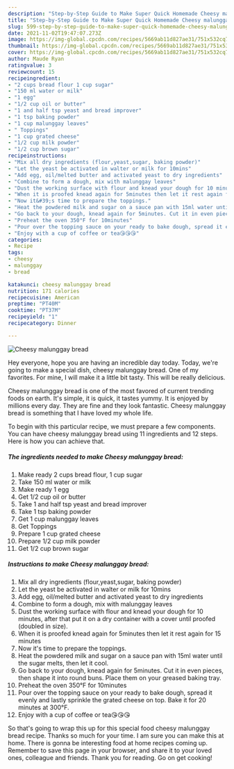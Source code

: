 ```yaml
---
description: "Step-by-Step Guide to Make Super Quick Homemade Cheesy malunggay bread"
title: "Step-by-Step Guide to Make Super Quick Homemade Cheesy malunggay bread"
slug: 599-step-by-step-guide-to-make-super-quick-homemade-cheesy-malunggay-bread
date: 2021-11-02T19:47:07.273Z
image: https://img-global.cpcdn.com/recipes/5669ab11d827ae31/751x532cq70/cheesy-malunggay-bread-recipe-main-photo.jpg
thumbnail: https://img-global.cpcdn.com/recipes/5669ab11d827ae31/751x532cq70/cheesy-malunggay-bread-recipe-main-photo.jpg
cover: https://img-global.cpcdn.com/recipes/5669ab11d827ae31/751x532cq70/cheesy-malunggay-bread-recipe-main-photo.jpg
author: Maude Ryan
ratingvalue: 3
reviewcount: 15
recipeingredient:
- "2 cups bread flour 1 cup sugar"
- "150 ml water or milk"
- "1 egg"
- "1/2 cup oil or butter"
- "1 and half tsp yeast and bread improver"
- "1 tsp baking powder"
- "1 cup malunggay leaves"
- " Toppings"
- "1 cup grated cheese"
- "1/2 cup milk powder"
- "1/2 cup brown sugar"
recipeinstructions:
- "Mix all dry ingredients (flour,yeast,sugar, baking powder)"
- "Let the yeast be activated in walter or milk for 10mins"
- "Add egg, oil/melted butter and activated yeast to dry ingredients"
- "Combine to form a dough, mix with malunggay leaves"
- "Dust the working surface with flour and knead your dough for 10 minutes, after that put it on a dry container with a cover until proofed (doubled in size)."
- "When it is proofed knead again for 5minutes then let it rest again for 15 minutes"
- "Now it&#39;s time to prepare the toppings."
- "Heat the powdered milk and sugar on a sauce pan with 15ml water until the sugar melts, then let it cool."
- "Go back to your dough, knead again for 5minutes. Cut it in even pieces, then shape it into round buns. Place them on your greased baking tray."
- "Preheat the oven 350°F for 10minutes"
- "Pour over the topping sauce on your ready to bake dough, spread it evenly and lastly sprinkle the grated cheese on top. Bake it for 20 minutes at 300°F."
- "Enjoy with a cup of coffee or tea😘😘😘"
categories:
- Recipe
tags:
- cheesy
- malunggay
- bread

katakunci: cheesy malunggay bread 
nutrition: 171 calories
recipecuisine: American
preptime: "PT40M"
cooktime: "PT37M"
recipeyield: "1"
recipecategory: Dinner

---
```



![Cheesy malunggay bread](https://img-global.cpcdn.com/recipes/5669ab11d827ae31/751x532cq70/cheesy-malunggay-bread-recipe-main-photo.jpg)

Hey everyone, hope you are having an incredible day today. Today, we're going to make a special dish, cheesy malunggay bread. One of my favorites. For mine, I will make it a little bit tasty. This will be really delicious.

Cheesy malunggay bread is one of the most favored of current trending foods on earth. It's simple, it is quick, it tastes yummy. It is enjoyed by millions every day. They are fine and they look fantastic. Cheesy malunggay bread is something that I have loved my whole life.




To begin with this particular recipe, we must prepare a few components. You can have cheesy malunggay bread using 11 ingredients and 12 steps. Here is how you can achieve that.

<!--inarticleads1-->

##### The ingredients needed to make Cheesy malunggay bread:

1. Make ready 2 cups bread flour, 1 cup sugar
1. Take 150 ml water or milk
1. Make ready 1 egg
1. Get 1/2 cup oil or butter
1. Take 1 and half tsp yeast and bread improver
1. Take 1 tsp baking powder
1. Get 1 cup malunggay leaves
1. Get  Toppings
1. Prepare 1 cup grated cheese
1. Prepare 1/2 cup milk powder
1. Get 1/2 cup brown sugar




<!--inarticleads2-->

##### Instructions to make Cheesy malunggay bread:

1. Mix all dry ingredients (flour,yeast,sugar, baking powder)
1. Let the yeast be activated in walter or milk for 10mins
1. Add egg, oil/melted butter and activated yeast to dry ingredients
1. Combine to form a dough, mix with malunggay leaves
1. Dust the working surface with flour and knead your dough for 10 minutes, after that put it on a dry container with a cover until proofed (doubled in size).
1. When it is proofed knead again for 5minutes then let it rest again for 15 minutes
1. Now it&#39;s time to prepare the toppings.
1. Heat the powdered milk and sugar on a sauce pan with 15ml water until the sugar melts, then let it cool.
1. Go back to your dough, knead again for 5minutes. Cut it in even pieces, then shape it into round buns. Place them on your greased baking tray.
1. Preheat the oven 350°F for 10minutes
1. Pour over the topping sauce on your ready to bake dough, spread it evenly and lastly sprinkle the grated cheese on top. Bake it for 20 minutes at 300°F.
1. Enjoy with a cup of coffee or tea😘😘😘




So that's going to wrap this up for this special food cheesy malunggay bread recipe. Thanks so much for your time. I am sure you can make this at home. There is gonna be interesting food at home recipes coming up. Remember to save this page in your browser, and share it to your loved ones, colleague and friends. Thank you for reading. Go on get cooking!
